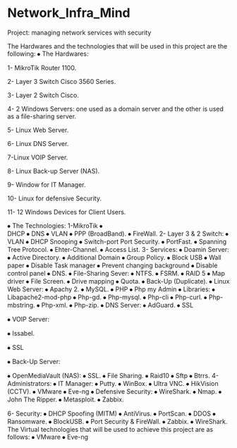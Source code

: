 # Network_Infra_Mind
Project: managing network services with security
 
The Hardwares and the technologies that will be used in this project are the following:
⦁	The Hardwares:

1- MikroTik Router 1100.

2- Layer 3 Switch Cisco 3560 Series.

3- Layer 2 Switch Cisco.

4- 2 Windows Servers: one used as a domain server and the other is used as a file-sharing server.

5- Linux Web Server.

6- Linux DNS Server.

7-Linux VOIP Server.

8- Linux Back-up Server (NAS).

9- Window for IT Manager.

10- Linux for defensive Security.

11- 12 Windows Devices for Client Users.


⦁	The Technologies:
1-MikroTik
⦁	
DHCP
⦁	DNS
⦁	VLAN
⦁	PPP (BroadBand).
⦁	FireWall.
2- Layer 3 & 2 Switch:
⦁	VLAN
⦁	DHCP Snooping
⦁	Switch-port Port Security.
⦁	PortFast.
⦁	Spanning Tree Protocol.
⦁	Ehter-Channel.
⦁	Access List.
3- Services:
⦁	Doamin Server:
⦁	Active Directory.
⦁	Additional Domain
⦁	Group Policy.
⦁	Block USB
⦁	Wall paper
⦁	Disable Task manager
⦁	Prevent changing background
⦁	Disable control panel
⦁	DNS.
⦁	File-Sharing Sever:
⦁	NTFS.
⦁	FSRM.
⦁	RAID 5
⦁	Map driver
⦁	File Screen.
⦁	Drive mapping
⦁	Quota.
⦁	Back-Up (Duplicate).
⦁	Linux Web Server:
⦁	Apachy 2.
⦁	MySQL.
⦁	PHP
⦁	Php my Admin
⦁	Libraries:
⦁	Libapache2-mod-php
⦁	Php-gd.
⦁	Php-mysql.
⦁	Php-cli
⦁	Php-curl.
⦁	Php-mbstring.
⦁	Php-xml.
⦁	Php-zip.
⦁	DNS Server:
⦁	AdGuard.
⦁	SSL


⦁	VOIP Server:


⦁	Issabel.

⦁	SSL

⦁	Back-Up Server:

⦁	OpenMediaVault (NAS):
⦁	SSL.
⦁	File Sharing.
⦁	Raid10
⦁	Sftp
⦁	Btrrs.
4- Administrators:
⦁	IT Manager:
⦁	Putty.
⦁	WinBox.
⦁	Ultra VNC.
⦁	HikVision (CCTV).
⦁	VMware
⦁	Eve-ng
⦁	Defensive Security:
⦁	WireShark.
⦁	Nmap.
⦁	John The Ripper.
⦁	Metasploit.
⦁	Zabbix.

6- Security:
⦁	DHCP Spoofing (MITM)
⦁	AntiVirus.
⦁	PortScan.
⦁	DDOS
⦁	Ransomware.
⦁	BlockUSB.
⦁	Port Security & FireWall.
⦁	Zabbix.
⦁	WireShark.
The Virtual technologies that will be used to achieve this project are as follows:
⦁	VMware
⦁	Eve-ng
